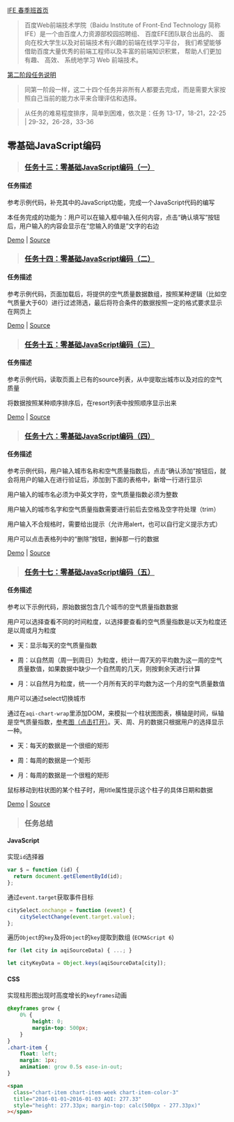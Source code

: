 [IFE 春季班首页](http://ife.baidu.com/task/all)

> 百度Web前端技术学院（Baidu Institute of Front-End Technology 简称 IFE）是一个由百度人力资源部校园招聘组、 百度EFE团队联合出品的、 面向在校大学生以及对前端技术有兴趣的前端在线学习平台， 我们希望能够借助百度大量优秀的前端工程师以及丰富的前端知识积累， 帮助人们更加有趣、 高效、 系统地学习 Web 前端技术。

[第二阶段任务说明](http://mp.weixin.qq.com/s?__biz=MzA4MjUyNjY3Nw==&mid=402057593&idx=1&sn=ef20d1808470688bee1c8e242349b47c#rd)

> 同第一阶段一样，这二十四个任务并非所有人都要去完成，而是需要大家按照自己当前的能力水平来合理评估和选择。

> 从任务的难易程度排序，简单到困难，依次是：任务 13-17，18-21，22-25 | 29-32，26-28，33-36

<!-- more -->

## 零基础JavaScript编码

> ### [任务十三：零基础JavaScript编码（一）](http://ife.baidu.com/task/detail?taskId=13)

#### 任务描述

参考示例代码，补充其中的JavaScript功能，完成一个JavaScript代码的编写

本任务完成的功能为：用户可以在输入框中输入任何内容，点击“确认填写”按钮后，用户输入的内容会显示在“您输入的值是”文字的右边

[Demo](\Baidu_IFE_2016Spring\Stage_2\Task_13\index.html) | [Source](https://github.com/Dwayneten/Baidu_IFE_2016Spring/tree/master/Stage_2/Task_13)



> ### [任务十四：零基础JavaScript编码（二）](http://ife.baidu.com/task/detail?taskId=14)

#### 任务描述

参考示例代码，页面加载后，将提供的空气质量数据数组，按照某种逻辑（比如空气质量大于60）进行过滤筛选，最后将符合条件的数据按照一定的格式要求显示在网页上

[Demo](\Baidu_IFE_2016Spring\Stage_2\Task_14\index.html) | [Source](https://github.com/Dwayneten/Baidu_IFE_2016Spring/tree/master/Stage_2/Task_14)


> ### [任务十五：零基础JavaScript编码（三）](http://ife.baidu.com/task/detail?taskId=15)

#### 任务描述

参考示例代码，读取页面上已有的source列表，从中提取出城市以及对应的空气质量

将数据按照某种顺序排序后，在resort列表中按照顺序显示出来

[Demo](\Baidu_IFE_2016Spring\Stage_2\Task_15\index.html) | [Source](https://github.com/Dwayneten/Baidu_IFE_2016Spring/tree/master/Stage_2/Task_15)


> ### [任务十六：零基础JavaScript编码（四）](http://ife.baidu.com/task/detail?taskId=16)

#### 任务描述

参考示例代码，用户输入城市名称和空气质量指数后，点击“确认添加”按钮后，就会将用户的输入在进行验证后，添加到下面的表格中，新增一行进行显示

用户输入的城市名必须为中英文字符，空气质量指数必须为整数

用户输入的城市名字和空气质量指数需要进行前后去空格及空字符处理（trim）

用户输入不合规格时，需要给出提示（允许用alert，也可以自行定义提示方式）

用户可以点击表格列中的“删除”按钮，删掉那一行的数据

[Demo](\Baidu_IFE_2016Spring\Stage_2\Task_16\index.html) | [Source](https://github.com/Dwayneten/Baidu_IFE_2016Spring/tree/master/Stage_2/Task_16)



> ### [任务十七：零基础JavaScript编码（五）](http://ife.baidu.com/task/detail?taskId=17)

#### 任务描述

参考以下示例代码，原始数据包含几个城市的空气质量指数数据

用户可以选择查看不同的时间粒度，以选择要查看的空气质量指数是以天为粒度还是以周或月为粒度

- 天：显示每天的空气质量指数

- 周：以自然周（周一到周日）为粒度，统计一周7天的平均数为这一周的空气质量数值，如果数据中缺少一个自然周的几天，则按剩余天进行计算

- 月：以自然月为粒度，统一一个月所有天的平均数为这一个月的空气质量数值

用户可以通过select切换城市

通过在`aqi-chart-wrap`里添加DOM，来模拟一个柱状图图表，横轴是时间，纵轴是空气质量指数，[参考图（点击打开）](http://7xrp04.com1.z0.glb.clouddn.com/task_2_17_1.jpg)。天、周、月的数据只根据用户的选择显示一种。

- 天：每天的数据是一个很细的矩形

- 周：每周的数据是一个矩形

- 月：每周的数据是一个很粗的矩形

鼠标移动到柱状图的某个柱子时，用title属性提示这个柱子的具体日期和数据

[Demo](\Baidu_IFE_2016Spring\Stage_2\Task_17\index.html) | [Source](https://github.com/Dwayneten/Baidu_IFE_2016Spring/tree/master/Stage_2/Task_17)

> ### 任务总结

#### JavaScript

实现`id`选择器

``` JavaScript
var $ = function (id) {
  return document.getElementById(id);
};
```

通过`event.target`获取事件目标
``` JavaScript
citySelect.onchange = function (event) {
    citySelectChange(event.target.value);
};
```

遍历`Object`的`key`及将`Object`的`key`提取到数组 (`ECMAScript 6`)
``` JavaScript
for (let city in aqiSourceData) { ...; }

let cityKeyData = Object.keys(aqiSourceData[city]);
```

#### CSS

实现柱形图出现时高度增长的`keyframes`动画

``` CSS
@keyframes grow {
    0% {
        height: 0;
        margin-top: 500px;
    }
}
.chart-item {
    float: left;
    margin: 1px;
    animation: grow 0.5s ease-in-out;
}
```
``` HTML
<span 
  class="chart-item chart-item-week chart-item-color-3" 
  title="2016-01-01~2016-01-03 AQI: 277.33" 
  style="height: 277.33px; margin-top: calc(500px - 277.33px)"
></span>
```